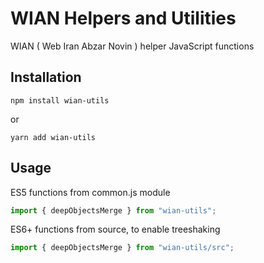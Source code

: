 # WIAN Helpers and Utilities

WIAN ( Web Iran Abzar Novin ) helper JavaScript functions

## Installation

```shell
npm install wian-utils

```

or

```shell
yarn add wian-utils

```

## Usage

ES5 functions from common.js module

```js
import { deepObjectsMerge } from "wian-utils";
```

ES6+ functions from source, to enable treeshaking

```js
import { deepObjectsMerge } from "wian-utils/src";
```

